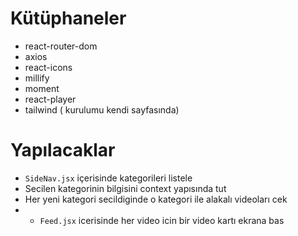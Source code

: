# Kütüphaneler

- react-router-dom
- axios
- react-icons
- millify
- moment
- react-player
- tailwind ( kurulumu kendi sayfasında)

# Yapılacaklar

- `SideNav.jsx` içerisinde kategorileri listele
- Secilen kategorinin bilgisini context yapısında tut
- Her yeni kategori secildiginde o kategori ile alakalı videoları cek
- - `Feed.jsx` icerisinde her video icin bir video kartı ekrana bas
